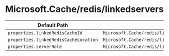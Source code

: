 # Microsoft.Cache/redis/linkedservers

| Default Path | Alias |
|---|---|
| `properties.linkedRedisCacheId` | `Microsoft.Cache/redis/linkedservers/linkedRedisCacheId` |
| `properties.linkedRedisCacheLocation` | `Microsoft.Cache/redis/linkedservers/linkedRedisCacheLocation` |
| `properties.serverRole` | `Microsoft.Cache/redis/linkedservers/serverRole` |

